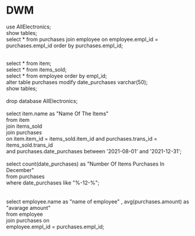 # DWM
use AllElectronics;<br>
show tables;<br>
select * from purchases join employee on employee.empl_id = purchases.empl_id order by purchases.empl_id;<br><br>

select * from item;<br>
select * from items_sold;<br>
select * from employee order by empl_id;<br>
alter table purchases modify date_purchases varchar(50);<br>
show tables;<br>
<br>
drop database AllElectronics;<br>
<br>
select item.name as "Name Of The Items"<br>
from item<br>
join  items_sold<br>
join purchases<br>
on item.item_id = items_sold.item_id and purchases.trans_id = items_sold.trans_id <br>
and purchases.date_purchases between '2021-08-01' and '2021-12-31';<br>
<br>
select count(date_purchases) as "Number Of Items Purchases In December"<br>
from purchases<br>
where date_purchases like "%-12-%";<br>
<br>
<br>
select employee.name as "name of employee" , avg(purchases.amount) as "avarage amount"<br>
from employee<br>
join purchases on<br>
employee.empl_id = purchases.empl_id;<br>
